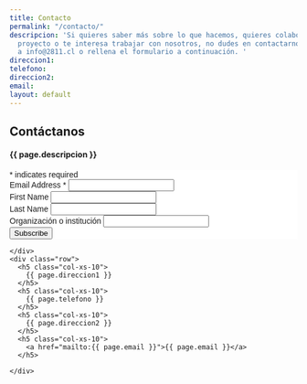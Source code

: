 ```yaml
---
title: Contacto
permalink: "/contacto/"
descripcion: 'Si quieres saber más sobre lo que hacemos, quieres colaborar en algún
  proyecto o te interesa trabajar con nosotros, no dudes en contactarnos. Escríbenos
  a info@2811.cl o rellena el formulario a continuación. '
direccion1: 
telefono: 
direccion2: 
email: 
layout: default
---
```


<section class="container" id="post">
  <div class="col-xs-10 col-xs-offset-1">
    <div class="row">
      <div class="col-xs-10">
        <h2 class="title">Contáctanos</h2>
        <h4>{{ page.descripcion }}</h4>
        <div class="line"></div>
        </div>


<!-- Begin Mailchimp Signup Form -->
<link href="//cdn-images.mailchimp.com/embedcode/classic-10_7.css" rel="stylesheet" type="text/css">
<style type="text/css">
	#mc_embed_signup{background:#fff; clear:left; font:14px Helvetica,Arial,sans-serif; }
	/* Add your own Mailchimp form style overrides in your site stylesheet or in this style block.
	   We recommend moving this block and the preceding CSS link to the HEAD of your HTML file. */
</style>
<div id="mc_embed_signup">
<form action="https://2811.us3.list-manage.com/subscribe/post?u=698bed815d313b82946698e0a&amp;id=adfa79f0d0" method="post" id="mc-embedded-subscribe-form" name="mc-embedded-subscribe-form" class="validate" target="_blank" novalidate>
    <div id="mc_embed_signup_scroll">
	
<div class="indicates-required"><span class="asterisk">*</span> indicates required</div>
<div class="mc-field-group">
	<label for="mce-EMAIL">Email Address  <span class="asterisk">*</span>
</label>
	<input type="email" value="" name="EMAIL" class="required email" id="mce-EMAIL">
</div>
<div class="mc-field-group">
	<label for="mce-FNAME">First Name </label>
	<input type="text" value="" name="FNAME" class="" id="mce-FNAME">
</div>
<div class="mc-field-group">
	<label for="mce-LNAME">Last Name </label>
	<input type="text" value="" name="LNAME" class="" id="mce-LNAME">
</div>
<div class="mc-field-group">
	<label for="mce-MMERGE5">Organización o institución </label>
	<input type="text" value="" name="MMERGE5" class="" id="mce-MMERGE5">
</div>
	<div id="mce-responses" class="clear">
		<div class="response" id="mce-error-response" style="display:none"></div>
		<div class="response" id="mce-success-response" style="display:none"></div>
	</div>    <!-- real people should not fill this in and expect good things - do not remove this or risk form bot signups-->
    <div style="position: absolute; left: -5000px;" aria-hidden="true"><input type="text" name="b_698bed815d313b82946698e0a_adfa79f0d0" tabindex="-1" value=""></div>
    <div class="clear"><input type="submit" value="Subscribe" name="subscribe" id="mc-embedded-subscribe" class="button"></div>
    </div>
</form>
</div>
<script type='text/javascript' src='//s3.amazonaws.com/downloads.mailchimp.com/js/mc-validate.js'></script><script type='text/javascript'>(function($) {window.fnames = new Array(); window.ftypes = new Array();fnames[0]='EMAIL';ftypes[0]='email';fnames[1]='FNAME';ftypes[1]='text';fnames[2]='LNAME';ftypes[2]='text';fnames[5]='MMERGE5';ftypes[5]='text';}(jQuery));var $mcj = jQuery.noConflict(true);</script>
<!--End mc_embed_signup-->

    </div>
    <div class="row">
      <h5 class="col-xs-10">
        {{ page.direccion1 }}
      </h5>
      <h5 class="col-xs-10">
        {{ page.telefono }}
      </h5>
      <h5 class="col-xs-10">
        {{ page.direccion2 }}
      </h5>
      <h5 class="col-xs-10">
        <a href="mailto:{{ page.email }}">{{ page.email }}</a>
      </h5>

    </div>
  </div>
</section>


